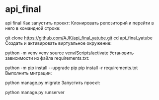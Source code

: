 # api_final
api final
Как запустить проект:
Клонировать репозиторий и перейти в него в командной строке:

git clone https://github.com/AJK/api_final_yatube.git
cd api_final_yatube
Cоздать и активировать виртуальное окружение:

python -m venv venv
source venv/Scripts/activate
Установить зависимости из файла requirements.txt:

python -m pip install --upgrade pip
pip install -r requirements.txt
Выполнить миграции:

python manage.py migrate
Запустить проект:

python manage.py runserver